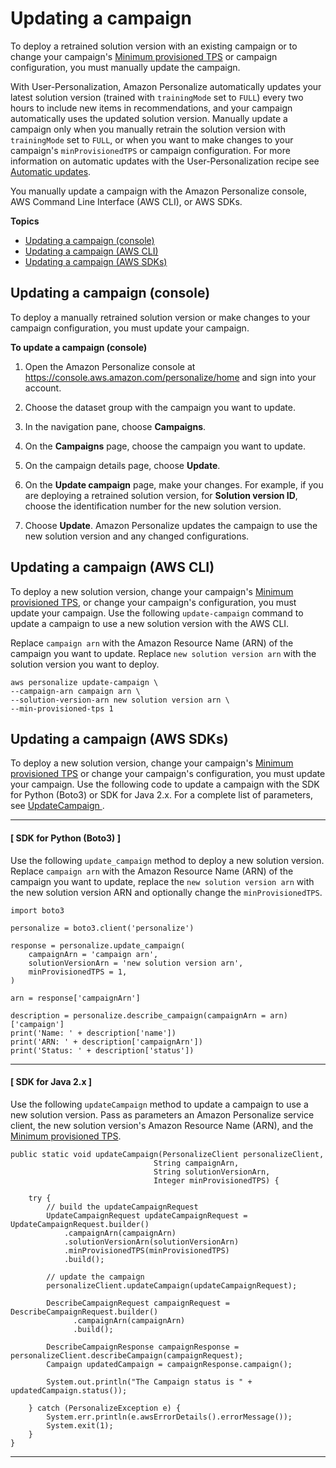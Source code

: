 # Updating a campaign<a name="update-campaigns"></a>

To deploy a retrained solution version with an existing campaign or to change your campaign's [Minimum provisioned TPS](campaigns.md#min-tps-auto-scaling) or campaign configuration, you must manually update the campaign\. 

 With User\-Personalization, Amazon Personalize automatically updates your latest solution version \(trained with `trainingMode` set to `FULL`\) every two hours to include new items in recommendations, and your campaign automatically uses the updated solution version\. Manually update a campaign only when you manually retrain the solution version with `trainingMode` set to `FULL`, or when you want to make changes to your campaign's `minProvisionedTPS` or campaign configuration\. For more information on automatic updates with the User\-Personalization recipe see [Automatic updates](native-recipe-new-item-USER_PERSONALIZATION.md#automatic-updates)\. 

You manually update a campaign with the Amazon Personalize console, AWS Command Line Interface \(AWS CLI\), or AWS SDKs\.

**Topics**
+ [Updating a campaign \(console\)](#update-campaign-console)
+ [Updating a campaign \(AWS CLI\)](#update-campaign-cli)
+ [Updating a campaign \(AWS SDKs\)](#update-campaign-sdk)

## Updating a campaign \(console\)<a name="update-campaign-console"></a>

To deploy a manually retrained solution version or make changes to your campaign configuration, you must update your campaign\.

**To update a campaign \(console\)**

1. Open the Amazon Personalize console at [https://console\.aws\.amazon\.com/personalize/home](https://console.aws.amazon.com/personalize/home) and sign into your account\.

1.  Choose the dataset group with the campaign you want to update\. 

1. In the navigation pane, choose **Campaigns**\.

1. On the **Campaigns** page, choose the campaign you want to update\.

1. On the campaign details page, choose **Update**\.

1. On the **Update campaign** page, make your changes\. For example, if you are deploying a retrained solution version, for **Solution version ID**, choose the identification number for the new solution version\.

1. Choose **Update**\. Amazon Personalize updates the campaign to use the new solution version and any changed configurations\.

## Updating a campaign \(AWS CLI\)<a name="update-campaign-cli"></a>

To deploy a new solution version, change your campaign's [Minimum provisioned TPS](campaigns.md#min-tps-auto-scaling), or change your campaign's configuration, you must update your campaign\. Use the following `update-campaign` command to update a campaign to use a new solution version with the AWS CLI\. 

Replace `campaign arn` with the Amazon Resource Name \(ARN\) of the campaign you want to update\. Replace `new solution version arn` with the solution version you want to deploy\. 

```
aws personalize update-campaign \
--campaign-arn campaign arn \
--solution-version-arn new solution version arn \
--min-provisioned-tps 1
```

## Updating a campaign \(AWS SDKs\)<a name="update-campaign-sdk"></a>

To deploy a new solution version, change your campaign's [Minimum provisioned TPS](campaigns.md#min-tps-auto-scaling) or change your campaign's configuration, you must update your campaign\. Use the following code to update a campaign with the SDK for Python \(Boto3\) or SDK for Java 2\.x\. For a complete list of parameters, see [ UpdateCampaign ](API_UpdateCampaign.md)\. 

------
#### [ SDK for Python \(Boto3\) ]

Use the following `update_campaign` method to deploy a new solution version\. Replace `campaign arn` with the Amazon Resource Name \(ARN\) of the campaign you want to update, replace the `new solution version arn` with the new solution version ARN and optionally change the `minProvisionedTPS`\.

```
import boto3

personalize = boto3.client('personalize')

response = personalize.update_campaign(
    campaignArn = 'campaign arn',
    solutionVersionArn = 'new solution version arn',
    minProvisionedTPS = 1,
)

arn = response['campaignArn']

description = personalize.describe_campaign(campaignArn = arn)['campaign']
print('Name: ' + description['name'])
print('ARN: ' + description['campaignArn'])
print('Status: ' + description['status'])
```

------
#### [ SDK for Java 2\.x ]

Use the following `updateCampaign` method to update a campaign to use a new solution version\. Pass as parameters an Amazon Personalize service client, the new solution version's Amazon Resource Name \(ARN\), and the [Minimum provisioned TPS](campaigns.md#min-tps-auto-scaling)\. 

```
public static void updateCampaign(PersonalizeClient personalizeClient, 
                                String campaignArn,
                                String solutionVersionArn, 
                                Integer minProvisionedTPS) {

    try {    
        // build the updateCampaignRequest
        UpdateCampaignRequest updateCampaignRequest = UpdateCampaignRequest.builder()
            .campaignArn(campaignArn)
            .solutionVersionArn(solutionVersionArn)
            .minProvisionedTPS(minProvisionedTPS)
            .build();
        
        // update the campaign
        personalizeClient.updateCampaign(updateCampaignRequest);
        
        DescribeCampaignRequest campaignRequest = DescribeCampaignRequest.builder()
              .campaignArn(campaignArn)
              .build();
    
        DescribeCampaignResponse campaignResponse = personalizeClient.describeCampaign(campaignRequest);
        Campaign updatedCampaign = campaignResponse.campaign();
        
        System.out.println("The Campaign status is " + updatedCampaign.status());
    
    } catch (PersonalizeException e) {
        System.err.println(e.awsErrorDetails().errorMessage());
        System.exit(1);
    }
}
```

------